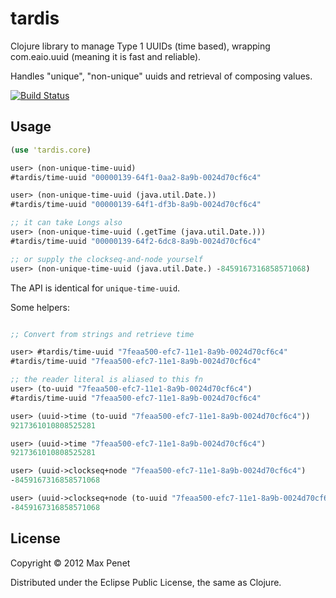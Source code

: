 # tardis

Clojure library to manage Type 1 UUIDs (time based), wrapping
com.eaio.uuid (meaning it is fast and reliable).

Handles "unique", "non-unique" uuids and retrieval of composing values.

[![Build Status](https://secure.travis-ci.org/mpenet/tardis.png?branch=master)](http://travis-ci.org/mpenet/tardis)

## Usage

```clojure
(use 'tardis.core)

user> (non-unique-time-uuid)
#tardis/time-uuid "00000139-64f1-0aa2-8a9b-0024d70cf6c4"

user> (non-unique-time-uuid (java.util.Date.))
#tardis/time-uuid "00000139-64f1-df3b-8a9b-0024d70cf6c4"

;; it can take Longs also
user> (non-unique-time-uuid (.getTime (java.util.Date.)))
#tardis/time-uuid "00000139-64f2-6dc8-8a9b-0024d70cf6c4"

;; or supply the clockseq-and-node yourself
user> (non-unique-time-uuid (java.util.Date.) -8459167316858571068)

```

The API is identical for `unique-time-uuid`.

Some helpers:

```clojure

;; Convert from strings and retrieve time

user> #tardis/time-uuid "7feaa500-efc7-11e1-8a9b-0024d70cf6c4"
#tardis/time-uuid "7feaa500-efc7-11e1-8a9b-0024d70cf6c4"

;; the reader literal is aliased to this fn
user> (to-uuid "7feaa500-efc7-11e1-8a9b-0024d70cf6c4")
#tardis/time-uuid "7feaa500-efc7-11e1-8a9b-0024d70cf6c4"

user> (uuid->time (to-uuid "7feaa500-efc7-11e1-8a9b-0024d70cf6c4"))
9217361010808525281

user> (uuid->time "7feaa500-efc7-11e1-8a9b-0024d70cf6c4")
9217361010808525281

user> (uuid->clockseq+node "7feaa500-efc7-11e1-8a9b-0024d70cf6c4")
-8459167316858571068

user> (uuid->clockseq+node (to-uuid "7feaa500-efc7-11e1-8a9b-0024d70cf6c4"))
-8459167316858571068

```

## License

Copyright © 2012 Max Penet

Distributed under the Eclipse Public License, the same as Clojure.

